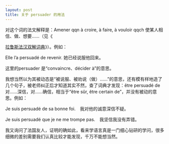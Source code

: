 ```yaml
---
layout: post
title: 关于 persuader 的用法
---
```




对这个词的法文解释是：Amener qqn à croire, à faire, à vouloir qqch 使某人相信、做、想要……（见《

[拉鲁斯法汉双解词典](http://www.fltrp.com/scrp/bookdetail.cfm?iBookNo=2394&sYc=1-2)》）。例如：

Elle l’a persuadé de revenir. 她已经说服他回来。

这里的persuader 是“convaincre、décider à”的意思。

我想当然以为其被动态是“被说服、被劝说（做）……”的意思，还有模有样地造了几个句子，被老师纠正后才知道其实不然，查了词典才发现：être persuadé de 对……深信，对……确信，相当于“être sûr, être certain de”，并没有被动的意思。例如：

Je suis persuadé de sa bonne foi.　我对他的诚意深信不疑。

Je suis persuadé que je ne me trompe pas.　我坚信我没有弄错。

我又询问了法国友人，证明的确如此，看来学语言真是一门细心钻研的学问，很多细微的差别需要我们认真比较才能发现，千万不能想当然。 
